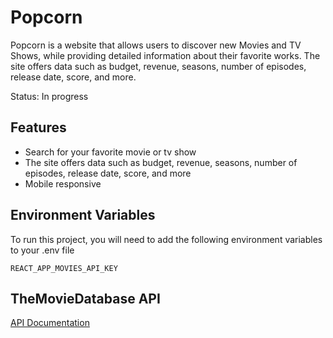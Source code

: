 # Popcorn

Popcorn is a website that allows users to discover new Movies and TV Shows, while providing detailed information about their favorite works. The site offers data such as budget, revenue, seasons, number of episodes, release date, score, and more.

Status: In progress

## Features

- Search for your favorite movie or tv show
- The site offers data such as budget, revenue, seasons, number of episodes, release date, score, and more
- Mobile responsive

## Environment Variables

To run this project, you will need to add the following environment variables to your .env file

`REACT_APP_MOVIES_API_KEY`

## TheMovieDatabase API

[API Documentation](https://developer.themoviedb.org/reference)

